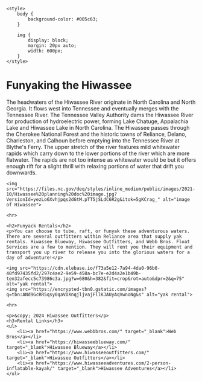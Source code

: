 
<html>

  <head>
    <title>Funyaking the Hiwassee</title>

    <style>
        body {
            background-color: #005c63;
        } 

        img {
            display: block;
            margin: 20px auto;
            width: 600px;
        }
    </style>
  </head>
 <body>
    <h1>Funyaking the Hiwassee</h1>
    <p>The headwaters of the Hiwassee River originate in North Carolina and North Georgia. It flows west into Tennessee and eventually merges with the Tennessee River. The Tennessee Valley Authority dams the Hiwassee River for production of hydroelectric power, forming Lake Chatuge, Appalachia Lake and Hiwassee Lake in North Carolina. The Hiwassee passes through the Cherokee National Forest and the historic towns of Reliance, Delano, Charleston, and Calhoun before emptying into the Tennessee River at Blythe's Ferry. The upper stretch of the river features mild whitewater rapids which carry down to the lower portions of the river which are more flatwater. The rapids are not too intense as whitewater would be but it offers enough rift for a slight thrill with relaxing portions of water that drift you downwards.</p>

    <img src="https://files.nc.gov/deq/styles/inline_medium/public/images/2021-10/Hiwassee%20planning%20doc%20image.jpg?VersionId=yezLo6Xvhjpqs2dGtM.pTT5jSLdC6R2g&itok=5gKCrag_" alt="image of Hiwassee">

    <hr>

    <h2>Funyack Rentals</h2>
    <p>You can choose to tube, raft, or funyak these adventurous waters. There are several outfitters within Reliance area that supply yak rentals. Hiwassee Blueway, Hiwassee Outfitters, and Webb Bros. Float Services are a few to mention. They will rent you their equipment and transport you up river to release you into the glorious waters for a day of adventure!</p>

    <img src="https://cdn.elebase.io/f73a5e12-7a94-4da0-96b6-40fd97435fd2/297c4ae2-9e59-458a-bc7e-e2d4a2e1b49b-ten32afecc5c73986c3a.jpg?w=680&h=382&fit=crop&rot=auto&dpr=2&q=75" alt="yak rental">
    <img src="https://encrypted-tbn0.gstatic.com/images?q=tbn:ANd9GcRR5qsy0qaVDXnqjljvajFllKJAUyAqVwnoNg&s" alt="yak rental">

    <hr>

    <p>&copy; 2024 Hiwassee Outfitters</p>
    <h3>Rental Links</h3>
    <ul>
        <li><a href="https://www.webbbros.com/" target="_blank">Web Bros</a></li>
        <li><a href="https://hiwasseeblueway.com/" target="_blank">Hiwassee Blueway</a></li>
        <li><a href="https://www.hiwasseeoutfitters.com/" target="_blank">Hiwassee Outfitters</a></li>
        <li><a href="https://www.hiwasseeadventures.com/2-person-inflatable-kayak/" target="_blank">Hiwassee Adventures</a></li>
    </ul>
    
 </body>
</html>